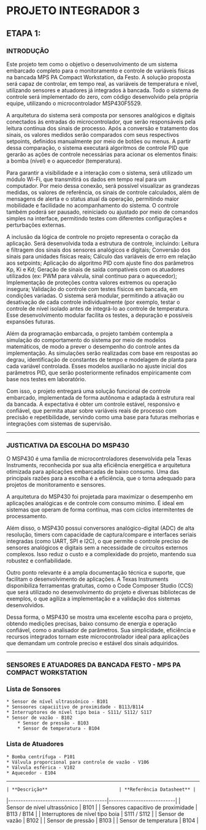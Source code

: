 # PROJETO INTEGRADOR 3

## ETAPA 1:

### INTRODUÇÃO
Este projeto tem como o objetivo o desenvolvimento de um sistema embarcado completo para o monitoramento e controle de variáveis físicas na bancada MPS PA Compact Workstation, da Festo. A solução proposta será capaz de controlar, em tempo real, as variáveis de temperatura e nível, utilizando sensores e atuadores já integrados  à bancada. Todo o sistema de controle será implementado do zero, com código desenvolvido pela própria equipe, utilizando o microcontrolador MSP430F5529.

A arquitetura do sistema será composta por sensores analógicos e digitais conectados às entradas do microcontrolador, que serão responsáveis pela leitura contínua dos sinais de processo. Após a conversão e tratamento dos sinais, os valores medidos serão comparados com seus respectivos setpoints, definidos manualmente por meio de botões ou menus. A partir dessa comparação, o sistema executará algoritmos de controle PID que gerarão as ações de controle necessárias para acionar os elementos finais: a bomba (nível) e o aquecedor (temperatura).

Para garantir a visibilidade e a interação com o sistema, será utilizado um módulo Wi-Fi, que transmitirá os dados em tempo real para um computador. Por meio dessa conexão, será possível visualizar as grandezas medidas, os valores de referência, os sinais de controle calculados, além de mensagens de alerta e o status atual da operação, permitindo maior mobilidade e facilidade no acompanhamento do sistema. O controle também poderá ser pausado, reiniciado ou ajustado por meio de comandos simples na interface, permitindo testes com diferentes configurações e perturbações externas.

A inclusão da lógica de controle no projeto representa o coração da aplicação. Será desenvolvida toda a estrutura de controle, incluindo: 
Leitura e filtragem dos sinais dos sensores analógicos e digitais;
Conversão dos sinais para unidades físicas reais;
Cálculo das variáveis de erro em relação aos setpoints;
Aplicação do algoritmo PID com ajuste fino dos parâmetros Kp, Ki e Kd;
Geração de sinais de saída compatíveis com os atuadores utilizados (ex: PWM para válvula, sinal contínuo para o aquecedor);
Implementação de proteções contra valores extremos ou operação insegura;
Validação do controle com testes físicos em bancada, em condições variadas.
O sistema será modular, permitindo a ativação ou desativação de cada controle individualmente (por exemplo, testar o controle de nível isolado antes de integrá-lo ao controle de temperatura. Esse desenvolvimento modular facilita os testes, a depuração e possíveis expansões futuras. 

Além da programação embarcada, o projeto também contempla a simulação do comportamento do sistema por meio de modelos matemáticos, de modo a prever o desempenho do controle antes da implementação. As simulações serão realizadas com base em respostas ao degrau, identificação de constantes de tempo e modelagem de planta para cada variável controlada. Esses modelos auxiliarão no ajuste inicial dos parâmetros PID, que serão posteriormente refinados empiricamente com base nos testes em laboratório. 
	
Com isso, o projeto entregará uma solução funcional de controle embarcado, implementada de forma autônoma e adaptada à estrutura real da bancada. A expectativa é obter um controle estável, responsivo e confiável, que permita atuar sobre variáveis reais de processo com precisão e repetibilidade, servindo como uma base para futuras melhorias e integrações com sistemas de supervisão.

______________________________________________________________________________________________

### JUSTICATIVA DA ESCOLHA DO MSP430 
O MSP430 é uma família de microcontroladores desenvolvida pela Texas Instruments, reconhecida por sua alta eficiência energética e arquitetura otimizada para aplicações embarcadas de baixo consumo. Uma das principais razões para a escolha é a eficiência, que o torna adequado para projetos de monitoramento e sensores.
 
A arquitetura do MSP430 foi projetada para maximizar o desempenho em aplicações analógicas e de controle com consumo mínimo. É ideal em sistemas que operam de forma contínua, mas com ciclos intermitentes de processamento.

Além disso, o MSP430 possui conversores analógico-digital (ADC) de alta resolução, timers com capacidade de captura/compare e interfaces seriais integradas (como UART, SPI e I2C), o que permite o controle preciso de sensores analógicos e digitais sem a necessidade de circuitos externos complexos. Isso reduz o custo e a complexidade do projeto, mantendo sua robustez e confiabilidade.

Outro ponto relevante é a ampla documentação técnica e suporte, que facilitam o desenvolvimento de aplicações. A Texas Instruments disponibiliza ferramentas gratuitas, como o Code Composer Studio (CCS) que será utilizado no desenvolvimento do projeto e diversas bibliotecas de exemplos, o que agiliza a implementação e a validação dos sistemas desenvolvidos.

Dessa forma, o MSP430 se mostra uma excelente escolha para o projeto, obtendo medições precisas, baixo consumo de energia e operação confiável, como o analisador de parâmetros. Sua simplicidade, eficiência e recursos integrados tornam este microcontrolador ideal para aplicações que demandam um controle preciso e estável dos sinais adquiridos.

_______________________________________________________________________________________________

### SENSORES E ATUADORES DA BANCADA FESTO - MPS PA COMPACT WORKSTATION

### Lista de Sonsores
	* Sensor de nível ultrassônico - B101
 	* Sensoores capaciitivo de proximidade - B113/B114
  	* Interruptores de nível tipo boia - S111/ S112/ S117
   	* Sensor de vazão - B102
    	* Sensor de pressão - B103
     	* Sensor de temperatura - B104

### Lista de Atuadores
	* Bomba centrífuga - P101
 	* Válvula proporcional para controle de vazão - V106
  	* Válvula esférica - V102
   	* Aquecedor - E104

_____________________________________________________________________________________________
 	
 	| **Descrição**                          | **Referência Datasheet** |
|----------------------------------------|---------------------------|
| Sensor de nível ultrassônico           | B101                      |
| Sensores capacitivo de proximidade     | B113 / B114               |
| Interruptores de nível tipo boia       | S111 / S112               |
| Sensor de vazão                        | B102                      |
| Sensor de pressão                      | B103                      |
| Sensor de temperatura                  | B104                      |

	
